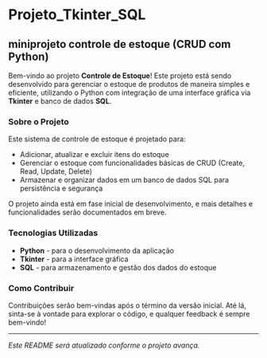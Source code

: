 # Projeto_Tkinter_SQL


## miniprojeto controle de estoque (CRUD com Python)

Bem-vindo ao projeto **Controle de Estoque**! Este projeto está sendo desenvolvido para gerenciar o estoque de produtos de maneira simples e eficiente, utilizando o Python com integração de uma interface gráfica via **Tkinter** e banco de dados **SQL**.

### Sobre o Projeto

Este sistema de controle de estoque é projetado para:
- Adicionar, atualizar e excluir itens do estoque
- Gerenciar o estoque com funcionalidades básicas de CRUD (Create, Read, Update, Delete)
- Armazenar e organizar dados em um banco de dados SQL para persistência e segurança

O projeto ainda está em fase inicial de desenvolvimento, e mais detalhes e funcionalidades serão documentados em breve.

### Tecnologias Utilizadas

- **Python** - para o desenvolvimento da aplicação
- **Tkinter** - para a interface gráfica
- **SQL** - para armazenamento e gestão dos dados do estoque

### Como Contribuir

Contribuições serão bem-vindas após o término da versão inicial. Até lá, sinta-se à vontade para explorar o código, e qualquer feedback é sempre bem-vindo!

---

*Este README será atualizado conforme o projeto avança.*

